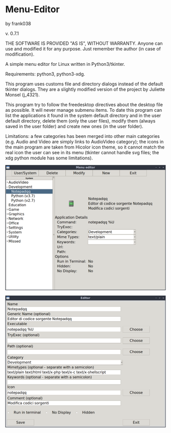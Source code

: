 # Menu-Editor
by frank038

v. 0.7.1

THE SOFTWARE IS PROVIDED "AS IS", WITHOUT WARRANTY. Anyone can use and modified it for any purpose. Just remember the author (in case of modification).

A simple menu editor for Linux written in Python3/tkinter.

Requirements: python3, python3-xdg.

This program uses customs file and directory dialogs instead of the default tkinter dialogs. They are a slightly modified version of the project by Juliette Monsel (j_4321).

This program try to follow the freedesktop directives about the desktop file as possible.
It will never manage submenu items.
To date this program can list the applications it found in the system default directory and in the user default directory, delete them (only the user files), modify them (always saved in the user folder) and create new ones (in the user folder).

Limitations: a few categories has been merged into other main categories (e.g. Audio and Video are simply links to AudioVideo category); the icons in the main program are taken from Hicolor icon theme, so it cannot match the real icon the user can see in its menu (tkinter cannot handle svg files; the xdg python module has some limitations).

![My image](https://github.com/frank038/Menu-Editor/blob/master/img1.png)

![My image](https://github.com/frank038/Menu-Editor/blob/master/img2.png)
